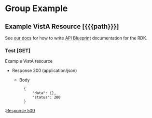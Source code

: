 # Group Example

## Example VistA Resource [{{{path}}}]

See [our docs](https://ehmp.vistacore.us/documentation/#/rdk/documenting) for how to write [API Blueprint](https://github.com/apiaryio/api-blueprint/blob/master/API%20Blueprint%20Specification.md) documentation for the RDK.

### Test [GET]

Example VistA resource

+ Response 200 (application/json)

    + Body

            {
                "data": {},
                "status": 200
            }

:[Response 500]({{{common}}}/responses/500.md)
